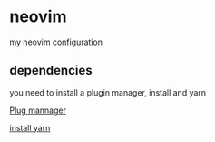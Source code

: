 # neovim
 my neovim configuration

## dependencies

you need to install a plugin manager, install and yarn

[Plug mannager](https://github.com/junegunn/vim-plug)

[install yarn](https://classic.yarnpkg.com/en/docs/install/#debian-stable)
